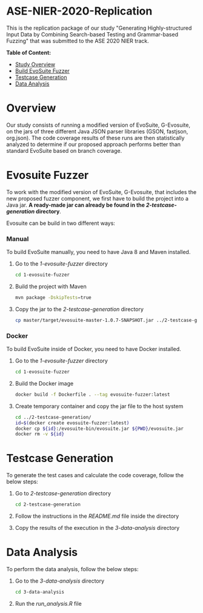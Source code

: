 # ASE-NIER-2020-Replication

This is the replication package of our study "Generating Highly-structured Input Data by Combining Search-based Testing and Grammar-based Fuzzing" that was submitted to the ASE 2020 NIER track.

**Table of Content:**

- [Study Overview](#overview)
- [Build EvoSuite Fuzzer](#evosuite-fuzzer)
- [Testcase Generation](#testcase-generation)
- [Data Analysis](#data-analysis)

# Overview

Our study consists of running a modified version of EvoSuite, G-Evosuite, on the jars of three different Java JSON parser libraries (GSON, fastjson, org.json). The code coverage results of these runs are then statistically analyzed to determine if our proposed approach performs better than standard EvoSuite based on branch coverage.

# Evosuite Fuzzer

To work with the modified version of EvoSuite, G-Evosuite, that includes the new proposed fuzzer component, we first have to build the project into a Java jar. **A ready-made jar can already be found in the *2-testcase-generation* directory**.

Evosuite can be build in two different ways:

### Manual

To build EvoSuite manually, you need to have Java 8 and Maven installed. 

1. Go to the *1-evosuite-fuzzer* directory

	```bash
	cd 1-evosuite-fuzzer
	```

2. Build the project with Maven

	```bash
	mvn package -DskipTests=true
	```
	
3. Copy the jar to the *2-testcase-generation* directory

	```bash
	cp master/target/evosuite-master-1.0.7-SNAPSHOT.jar ../2-testcase-generation/evosuite.jar
	```

### Docker

To build EvoSuite inside of Docker, you need to have Docker installed.

1. Go to the *1-evosuite-fuzzer* directory

	```bash
	cd 1-evosuite-fuzzer
	```
	
2. Build the Docker image 

	```bash
	docker build -f Dockerfile . --tag evosuite-fuzzer:latest
	```
	
3. Create temporary container and copy the jar file to the host system

	```bash
	cd ../2-testcase-generation/
	id=$(docker create evosuite-fuzzer:latest)
	docker cp ${id}:/evosuite-bin/evosuite.jar ${PWD}/evosuite.jar
	docker rm -v ${id}
	```

# Testcase Generation

To generate the test cases and calculate the code coverage, follow the below steps:

1. Go to *2-testcase-generation* directory

	```bash
	cd 2-testcase-generation
	```
	
2. Follow the instructions in the *README.md* file inside the directory

3. Copy the results of the execution in the *3-data-analysis* directory

# Data Analysis

To perform the data analysis, follow the below steps:

1. Go to the *3-data-analysis* directory

	```bash
	cd 3-data-analysis
	```

2. Run the *run_analysis.R* file 


